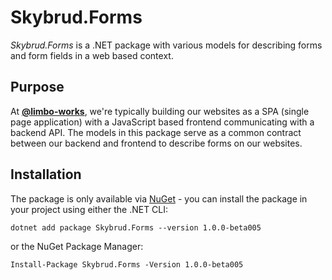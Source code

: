 # Skybrud.Forms

*Skybrud.Forms* is a .NET package with various models for describing forms and form fields in a web based context.

## Purpose

At [**@limbo-works**](https://github.com/limbo-works), we're typically building our websites as a SPA (single page application) with a JavaScript based frontend communicating with a backend API. The models in this package serve as a common contract between our backend and frontend to describe forms on our websites.

## Installation

The package is only available via [NuGet](https://www.nuget.org/packages/Skybrud.Forms/1.0.0-beta005) - you can install the package in your project using either the .NET CLI:

```
dotnet add package Skybrud.Forms --version 1.0.0-beta005
```

or the NuGet Package Manager:

```
Install-Package Skybrud.Forms -Version 1.0.0-beta005
```
